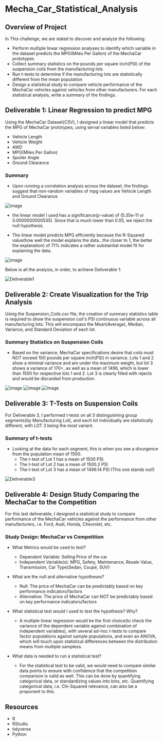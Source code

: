 # Mecha_Car_Statistical_Analysis

## Overview of Project

In This challenge, we are slated to discover and analyze the following:

  - Perform multiple linear regression analyses to identify which variable in the dataset predicts the MPG(Miles Per Gallon) of the MechaCar prototypes
  - Collect summary statistics on the pounds per square inch(PSI) of the suspension coils from the manufacturing lots
  - Run t-tests to determine if the manufacturing lots are statistically different from the mean population
  - Design a statistical study to compare vehicle performance of the MechaCar vehicles against vehicles from other manufacturers.  For each statistical analysis, write a summary of the findings.


## Deliverable 1:  Linear Regression to predict MPG

Using the MechaCar Dataset(CSV), I designed a linear model that predicts the MPG of MechaCar prototypes, using serval variables listed below:

  - Vehicle Length
  - Vehicle Weight
  - AWD
  - MPG(Miles Per Gallon)
  - Spoiler Angle
  - Ground Clearance
  
### Summary

  - Upon running a correlation analysis across the dataset, the findings suggest that non-random variables of mpg values are Vehicle Length and Ground Clearance
 
![image](https://user-images.githubusercontent.com/8845050/180059965-9a140e71-153a-4015-b3c2-02b102fcbdcf.png)

  - the linear model I used has a significance(p-value) of (5.35e-11 or 0.0000000000535).  Since that is much lower than 0.05, we reject the null hypothesis.

  - The linear model predicts MPG efficiently because the R-Squared value(how well the model explains the data...the closer to 1, the better the explanation) of 71% indicates a rather substantial model fit for explaining the data. 

![image](https://user-images.githubusercontent.com/8845050/180063170-e6886f12-f9df-4f7c-9cb4-4311acdc5e19.png)

Below is all the analysis, in order, to achieve Deliverable 1:

![Deliverable1](https://user-images.githubusercontent.com/8845050/180066173-7915dca7-53f6-4971-8367-1a85eac1eed6.PNG)

## Deliverable 2: Create Visualization for the Trip Analysis

Using the Suspension_Coils.csv file, the creation of summary statistics table is required to show the suspension coil's PSI continuous variable across all manufacturing lots.  This will encompass the Mean(Average), Median, Variance, and Standard Deviation of each lot.

### Summary Statistics on Suspension Coils

  - Based on the variance, MechaCar specifications desire that coils must NOT exceed 100 pounds per square inch(PSI) in variance.  Lots 1 and 2 show a minimal variance and are under the maximum weight, but lot 3 shows a variance of 170+, as well as a mean of 1496, which is lower than 1500 for respective lots 1 and 2.  Lot 3 is clearly filled with rejects and would be discarded from production.

![image](https://user-images.githubusercontent.com/8845050/180251836-fa326e84-1d53-4f55-8ca3-0ba3b0938862.png)
![image](https://user-images.githubusercontent.com/8845050/180252060-0d2334e1-5b67-4ce3-954e-14c2be90f7dd.png)
![image](https://user-images.githubusercontent.com/8845050/180258941-653b7376-c787-4dca-8218-9380c3e37a7f.png)

## Deliverable 3:  T-Tests on Suspension Coils

For Deliverable 3, I performed t-tests on all 3 distinguishing group segments(by Manufacturing Lot), and each lot individually are statistically different, with LOT 3 being the most variant.

### Summary of t-tests

 - Looking at the data for each segment, this is when you see a divurgence from the population mean of 1500.
    - The t-test of Lot 1 has a mean of 1500 PSI.
    - The t-test of Lot 2 has a mean of 1500.2 PSI
    - The t-test of Lot 3 has a mean of 1496.14 PSI  (This one stands out!)

![Deliverable3](https://user-images.githubusercontent.com/8845050/180263244-00b95af7-5493-48ad-bffd-5337c366c201.PNG)


## Deliverable 4: Design Study Comparing the MechaCar to the Competition

For this last deliverable, I designed a statistical study to compare performance of the MechaCar vehicles against the performance from other manufacturers, i.e. Ford, Audi, Honda, Chevrolet, etc.

### Study Design: MechaCar vs Competition

  - What Metrics would be used to test?
     - Dependent Variable:  Selling Price of the car
     - Independent Variable(s): MPG, Safety, Maintenance, Resale Value, Transmission, Car Type(Sedan, Coupe, SUV)

  - What are the null and alternative hypotheses? 
     - Null:  The price of MechaCar can be predictably based on key performance indicators/factors
     - Alternative: The price of MechaCar can NOT be predictably based on key performance indicators/factors

  - What statistical test would I used to test the hypothesis? Why?
     - A multiple linear regression would be the first choice(to check the variance of the dependent variable against combination of independent variables), with several ad-hoc t-tests to compare factor populations against sample populations, and even an ANOVA, which will touch upon statistical differences between the distribution means from multiple sampless.
  - What data is needed to run a statistical test?
     - For the statistical test to be valid, we would need to compare similar data points to ensure with confidence that the competition comparison is valid as well.  This can be done by quantifying categorical data, or standardizing values into bins, etc.  Quantifying categorical data, i.e. Chi-Squared relevance, can also be a proponent to this.


## Resources
- R
- RStudio
- tidyverse
- Python








